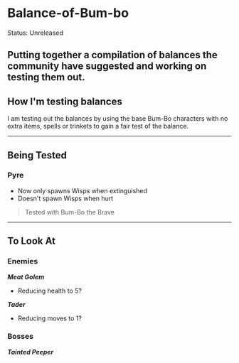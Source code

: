 # Balance-of-Bum-bo

Status: Unreleased

Putting together a compilation of balances the community have suggested and working on testing them out. 
---
## How I'm testing balances
I am testing out the balances by using the base Bum-Bo characters with no extra items, spells or trinkets to gain a fair test of the balance.

---
## Being Tested

### Pyre
* Now only spawns Wisps when extinguished
* Doesn't spawn Wisps when hurt

> Tested with Bum-Bo the Brave
---
## To Look At

### Enemies
_**Meat Golem**_
* Reducing health to 5?

_**Tader**_
* Reducing moves to 1?

### Bosses

_**Tainted Peeper**_
